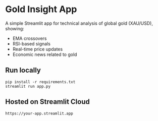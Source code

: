 # Gold Insight App

A simple Streamlit app for technical analysis of global gold (XAU/USD), showing:
- EMA crossovers
- RSI-based signals
- Real-time price updates
- Economic news related to gold

## Run locally

```
pip install -r requirements.txt
streamlit run app.py
```

## Hosted on Streamlit Cloud
```
https://your-app.streamlit.app
```
